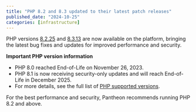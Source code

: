 ```yaml
---
title: "PHP 8.2 and 8.3 updated to their latest patch releases"
published_date: "2024-10-25"
categories: [infrastructure]
---
```

PHP versions [8.2.25](https://www.php.net/ChangeLog-8.php#8.2.25) and [8.3.13](https://www.php.net/ChangeLog-8.php#8.3.13) are now available on the platform, bringing the latest bug fixes and updates for improved performance and security.

**Important PHP version information**

* PHP 8.0 reached End-of-Life on November 26, 2023.
* PHP 8.1 is now receiving security-only updates and will reach End-of-Life in December 2025. 
* For more details, see the full list of [PHP supported versions](https://www.php.net/supported-versions.php).

For the best performance and security, Pantheon recommends running PHP 8.2 and above.
